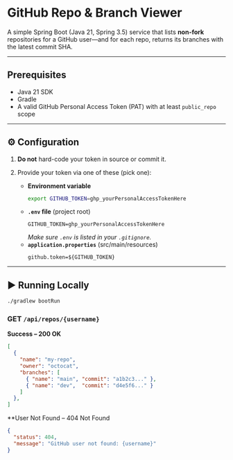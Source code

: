 # GitHub Repo & Branch Viewer

A simple Spring Boot (Java 21, Spring 3.5) service that lists **non-fork** repositories for a GitHub user—and for each repo, returns its branches with the latest commit SHA.

---

## Prerequisites

- Java 21 SDK  
- Gradle  
- A valid GitHub Personal Access Token (PAT) with at least `public_repo` scope

---

## ⚙️ Configuration

1. **Do not** hard-code your token in source or commit it.  
2. Provide your token via one of these (pick one):

   - **Environment variable**  
     ```bash
     export GITHUB_TOKEN=ghp_yourPersonalAccessTokenHere
     ```
   - **`.env` file** (project root)  
     ```
     GITHUB_TOKEN=ghp_yourPersonalAccessTokenHere
     ```
     _Make sure `.env` is listed in your `.gitignore`._
   - **`application.properties`** (src/main/resources)  
     ```properties
     github.token=${GITHUB_TOKEN}
     ```

---

## ▶️ Running Locally

```bash
./gradlew bootRun
```

### GET `/api/repos/{username}`

**Success – 200 OK**

```json
[
  {
    "name": "my-repo",
    "owner": "octocat",
    "branches": [
      { "name": "main", "commit": "a1b2c3..." },
      { "name": "dev",  "commit": "d4e5f6..." }
    ]
  },
]
```
**User Not Found – 404 Not Found
```JSON
{
  "status": 404,
  "message": "GitHub user not found: {username}"
}
```

